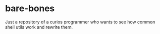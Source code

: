 # bare-bones

Just a repository of a curios programmer who wants to see how common shell utils work and rewrite them.